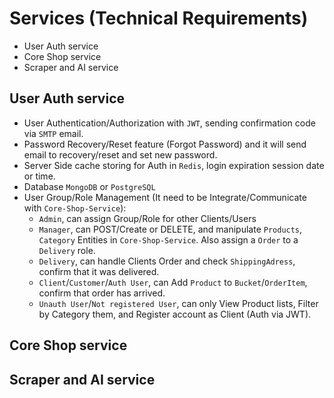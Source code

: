 # Services (Technical Requirements)

- User Auth service
- Core Shop service
- Scraper and AI service

## User Auth service

- User Authentication/Authorization with `JWT`, sending confirmation code via `SMTP` email.
- Password Recovery/Reset feature (Forgot Password) and it will send email to recovery/reset and set new password.
- Server Side cache storing for Auth in `Redis`, login expiration session date or time.
- Database `MongoDB` or `PostgreSQL`
- User Group/Role Management (It need to be Integrate/Communicate with `Core-Shop-Service`):
    - `Admin`, can assign Group/Role for other Clients/Users
    - `Manager`, can POST/Create or DELETE, and manipulate `Products`, `Category` Entities in `Core-Shop-Service`. Also assign a `Order` to a `Delivery` role.
    - `Delivery`, can handle Clients Order and check `ShippingAdress`, confirm that it was delivered.
    - `Client`/`Customer`/`Auth User`, can Add `Product` to `Bucket`/`OrderItem`, confirm that order has arrived.
    - `Unauth User`/`Not registered User`, can only View Product lists, Filter by Category them, and Register account as Client (Auth via JWT).

## Core Shop service

## Scraper and AI service
